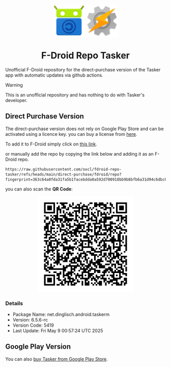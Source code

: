 <center>
<img src="fdroid.png" width="100">
<img src="direct-purchase/fdroid/repo/net.dinglisch.android.taskerm/en-US/icon.png" width="100">

# F-Droid Repo Tasker
</center>
Unofficial F-Droid repository for the direct-purchase version of the Tasker app with automatic updates via github actions.

> [!WARNING]
> This is an unofficial repository and has nothing to do with Tasker's developer.

## Direct Purchase Version
The direct-purchase version does not rely on Google Play Store and can be activated using a licence key. you can buy a license from [here](https://taskernet.com/?licenses).

To add it to F-Droid simply click on [this link](https://raw.githubusercontent.com/oxcl/fdroid-repo-tasker/refs/heads/main/direct-purchase/fdroid/repo?fingerprint=363c64a0fda31fa5b1facebdda0a592d700918bb9b8bfb6a31d94c6dbc03956e).

or manually add the repo by copying the link below and adding it as an F-Droid repo.
```
https://raw.githubusercontent.com/oxcl/fdroid-repo-tasker/refs/heads/main/direct-purchase/fdroid/repo?fingerprint=363c64a0fda31fa5b1facebdda0a592d700918bb9b8bfb6a31d94c6dbc03956e
```

you can also scan the **QR Code**:
<center>
<img src="direct-purchase/fdroid/repo/index.png" alt="QR Code for the direct-purchase repo. Scan it with the F-Droid app" width="300"/>
</center>

### Details
- Package Name: net.dinglisch.android.taskerm
- Version: 6.5.6-rc
- Version Code: 5419
- Last Update: Fri May  9 00:57:24 UTC 2025

## Google Play Version
You can also [buy Tasker from Google Play Store](https://play.google.com/store/apps/details?id=net.dinglisch.android.taskerm&hl=en).
